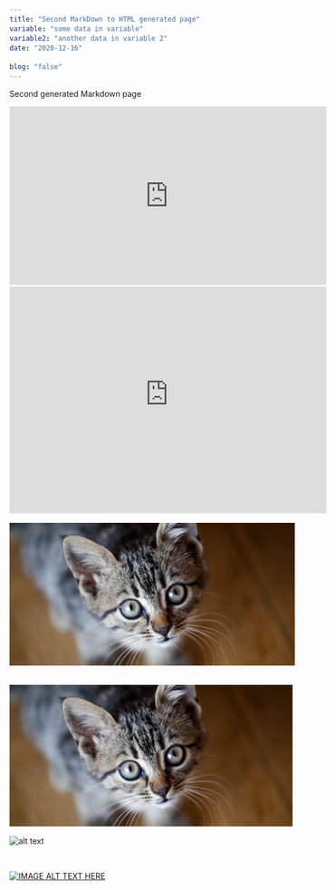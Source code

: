 ```yaml
---
title: "Second MarkDown to HTML generated page"
variable: "some data in variable"
variable2: "another data in variable 2"
date: "2020-12-16"

blog: "false"
---
```


Second generated Markdown page 


<iframe width="560" height="315" src="https://www.youtube.com/embed/4n0xNbfJLR8" frameborder="0" allowfullscreen></iframe>

<br/>

<iframe width="560" height="400" src="https://3qeqpr26caki16dnhd19sv6by6v-wpengine.netdna-ssl.com/wp-content/uploads/2014/06/pandas-for-data-analysis.jpg" frameborder="0" allowfullscreen></iframe>

<br/>

![alt text](../images/Thinking-of-getting-a-cat.png)

<br/>

<img src="../images/Thinking-of-getting-a-cat.png" width ="500"/>


<br/>

![alt text](https://3qeqpr26caki16dnhd19sv6by6v-wpengine.netdna-ssl.com/wp-content/uploads/2014/06/pandas-for-data-analysis.jpg)

<br/>

<!-- Redirects to video link-->
[![IMAGE ALT TEXT HERE](https://steamuserimages-a.akamaihd.net/ugc/771734716156171612/908510759673BDFE4BCD903B78758696FEF14FE7/)](https://www.youtube.com/watch?v=KREm3pHKHFc)